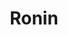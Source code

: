---
title: "Ronin"
year: 1998
rating: 3.5
stars: "★★★½"
rewatched: false
permalink: "ronin"
watched_on: 2021-03-28
---
